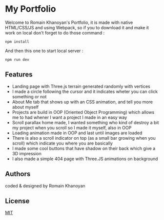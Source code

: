 # My Portfolio
Welcome to Romain Khanoyan's Portfolio, it is made with native HTML/CSS/JS and using Webpack, so if you to download it and make it work on local don't forget to do those command :

    npm install
 
 And then this one to start local server :

    npm run dev

## Features
* Landing page with Three.js terrain generated randomly with vertices
* I made a circle following the cursor and it indicates wheter you can click something or not
* About Me tab that shows up with an CSS animation, and tell you more about myself
* Projects are build in OOP (Oriented Object Programming) which allows me to had whener I want a project I made in an easy way
* Scroll parallax home made, I wanted something who kind of destroy a bit my project when you scroll so I made it myself, also in OOP
* Loading animation made in OOP and last until images are loaded 
* There is also a scroll indicator on top (as a small bar growing when you scroll) which indicate you where you are basically
* I made some cool buttons that have shadow on their back which give a 3D impression
* I also made a simple 404 page with Three.JS animations on background

## Authors

coded & designed by Romain Khanoyan


## License
[MIT](https://choosealicense.com/licenses/mit/)
